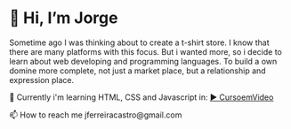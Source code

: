 <h1>👋 Hi, I’m Jorge </h1>
<p>Sometime ago I was thinking about to create a t-shirt store. 
I know that there are many platforms with this focus.
But i wanted more, so i decide to learn about web developing and programming languages.
To build a own domine more complete, not just a market place, but a relationship and expression place.</p>
<p>🌱 Currently i'm learning HTML, CSS and Javascript in: <a href="https://github.com/gustavoguanabara" target="_blank"> &#x25B6; CursoemVideo</a></p>
<p> 📫 How to reach me jferreiracastro@gmail.com </p>

<!---
jorgefcastro/jorgefcastro is a ✨ special ✨ repository because its `README.md` (this file) appears on your GitHub profile.
You can click the Preview link to take a look at your changes.
--->

